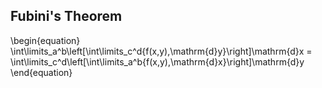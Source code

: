
## Fubini's Theorem
\begin{equation}
\int\limits_a^b\left[\int\limits_c^d{f(x,y)\,\mathrm{d}y}\right]\mathrm{d}x = \int\limits_c^d\left[\int\limits_a^b{f(x,y)\,\mathrm{d}x}\right]\mathrm{d}y
\end{equation}